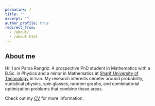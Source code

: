 ```yaml
---
permalink: /
title: ""
excerpt: ""
author_profile: true
redirect_from: 
  - /about/
  - /about.html
---
```

## About me
Hi! I am Parsa Rangriz. A prospective PhD student in Mathematics with a B.Sc. in Physics and a minor in Mathematics at [Sharif University of Technology](https://en.sharif.edu) in Iran. My research interests ceneter around probability, statistical physics, spin glasses, random graphs, and combinatorial optimization problems that combine these areas.

Check out my [CV](/cv) for more information.
